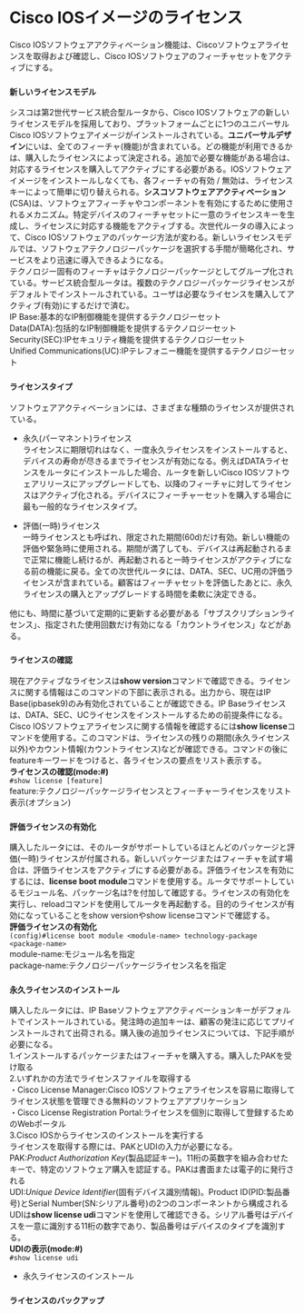 # Cisco IOSイメージのライセンス
Cisco IOSソフトウェアアクティベーション機能は、Ciscoソフトウェアライセンスを取得および確認し、Cisco IOSソフトウェアのフィーチャセットをアクティブにする。

### `新しいライセンスモデル`
シスコは第2世代サービス統合型ルータから、Cisco IOSソフトウェアの新しいライセンスモデルを採用しており、プラットフォームごとに1つのユニバーサルCisco IOSソフトウェアイメージがインストールされている。**ユニバーサルデザイン**にいは、全てのフィーチャ(機能)が含まれている。どの機能が利用できるかは、購入したライセンスによって決定される。追加で必要な機能がある場合は、対応するライセンスを購入してアクティブにする必要がある。IOSソフトウェアイメージをインストールしなくても、各フィーチャの有効 / 無効は、ライセンスキーによって簡単に切り替えられる。**シスコソフトウェアアクティベーション**(CSA)は、ソフトウェアフィーチャやコンポーネントを有効にするために使用されるメカニズム。特定デバイスのフィーチャセットに一意のライセンスキーを生成し、ライセンスに対応する機能をアクティブする。次世代ルータの導入によって、Cisco IOSソフトウェアのパッケージ方法が変わる。新しいライセンスモデルでは、ソフトウェアテクノロジーパッケージを選択する手間が簡略化され、サービスをより迅速に導入できるようになる。  
テクノロジー固有のフィーチャはテクノロジーパッケージとしてグループ化されている。サービス統合型ルータは。複数のテクノロジーパッケージライセンスがデフォルトでインストールされている。ユーザは必要なライセンスを購入してアクティブ(有効)にするだけで済む。  
IP Base:基本的なIP制御機能を提供するテクノロジーセット  
Data(DATA):包括的なIP制御機能を提供するテクノロジーセット  
Security(SEC):IPセキュリティ機能を提供するテクノロジーセット  
Unified Communications(UC):IPテレフォニー機能を提供するテクノロジーセット

### `ライセンスタイプ`
ソフトウェアアクティベーションには、さまざまな種類のライセンスが提供されている。

- 永久(パーマネント)ライセンス  
ライセンスに期限切れはなく、一度永久ライセンスをインストールすると、デバイスの寿命が尽きるまでライセンスが有効になる。例えばDATAライセンスをルータにインストールした場合、ルータを新しいCisco IOSソフトウェアリリースにアップグレードしても、以降のフィーチャに対してライセンスはアクティブ化される。デバイスにフィーチャーセットを購入する場合に最も一般的なライセンスタイプ。

- 評価(一時)ライセンス  
一時ライセンスとも呼ばれ、限定された期間(60d)だけ有効。新しい機能の評価や緊急時に使用される。期間が満了しても、デバイスは再起動されるまで正常に機能し続けるが、再起動されると一時ライセンスがアクティブになる前の機能に戻る。全ての次世代ルータには、DATA、SEC、UC用の評価ライセンスが含まれている。顧客はフィーチャセットを評価したあとに、永久ライセンスの購入とアップグレードする時間を柔軟に決定できる。

他にも、時間に基づいて定期的に更新する必要がある「サブスクリプションライセンス」、指定された使用回数だけ有効になる「カウントライセンス」などがある。

### `ライセンスの確認`
現在アクティブなライセンスは**show version**コマンドで確認できる。ライセンスに関する情報はこのコマンドの下部に表示される。出力から、現在はIP Base(ipbasek9)のみ有効化されていることが確認できる。IP Baseライセンスは、DATA、SEC、UCライセンスをインストールするための前提条件になる。Cisco IOSソフトウェアライセンスに関する情報を確認するには**show license**コマンドを使用する。このコマンドは、ライセンスの残りの期間(永久ライセンス以外)やカウント情報(カウントライセンス)などが確認できる。コマンドの後にfeatureキーワードをつけると、各ライセンスの要点をリスト表示する。  
**ライセンスの確認(mode:#)**  
`#show license [feature]`  
feature:テクノロジーパッケージライセンスとフィーチャーライセンスをリスト表示(オプション)

### `評価ライセンスの有効化`
購入したルータには、そのルータがサポートしているほとんどのパッケージと評価(一時)ライセンスが付属される。新しいパッケージまたはフィーチャを試す場合は、評価ライセンスをアクティブにする必要がある。評価ライセンスを有効にするには、**license boot module**コマンドを使用する。ルータでサポートしているモジュール名、パッケージ名は?を付加して確認する。ライセンスの有効化を実行し、reloadコマンドを使用してルータを再起動する。目的のライセンスが有効になっていることをshow versionやshow licenseコマンドで確認する。  
**評価ライセンスの有効化**  
`(config)#license boot module <module-name> technology-package <package-name>`  
module-name:モジュール名を指定  
package-name:テクノロジーパッケージライセンス名を指定

### `永久ライセンスのインストール`
購入したルータには、IP Baseソフトウェアアクティベーションキーがデフォルトでインストールされている。発注時の追加キーは、顧客の発注に応じてプリインストールされて出荷される。購入後の追加ライセンスについては、下記手順が必要になる。  
1.インストールするパッケージまたはフィーチャを購入する。購入したPAKを受け取る  
2.いずれかの方法でライセンスファイルを取得する  
・Cisco License Manager:Cisco IOSソフトウェアライセンスを容易に取得してライセンス状態を管理できる無料のソフトウェアアプリケーション  
・Cisco License Registration Portal:ライセンスを個別に取得して登録するためのWebポータル  
3.Cisco IOSからライセンスのインストールを実行する  
ライセンスを取得する際には、PAKとUDIの入力が必要になる。  
PAK:*Product Authorization Key*(製品認証キー)。11桁の英数字を組み合わせたキーで、特定のソフトウェア購入を認証する。PAKは書面または電子的に発行される  
UDI:*Unique Device Identifier*(固有デバイス識別情報)。Product ID(PID:製品番号)とSerial Number(SN:シリアル番号)の2つのコンポーネントから構成される  
UDIは**show license udi**コマンドを使用して確認できる。シリアル番号はデバイスを一意に識別する11桁の数字であり、製品番号はデバイスのタイプを識別する。  
**UDIの表示(mode:#)**  
`#show license udi`

- 永久ライセンスのインストール

### `ライセンスのバックアップ`
